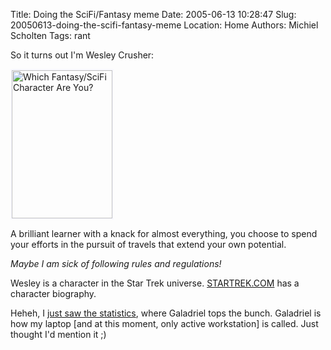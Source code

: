 Title: Doing the SciFi/Fantasy meme
Date: 2005-06-13 10:28:47
Slug: 20050613-doing-the-scifi-fantasy-meme
Location: Home
Authors: Michiel Scholten
Tags: rant

<p>So it turns out I'm Wesley Crusher:</p>

<p><a href="http://www.tk421.net/character/"><img src="http://www.tk421.net/character/wesley.jpg" width="161" height="237" style="border-color:#f8f8ff;" border="2" alt="Which Fantasy/SciFi Character Are You?" title="Wesley Crusher" /></a></p>

<p>A brilliant learner with a knack for almost everything, you choose to spend your efforts in the pursuit of travels that extend your own potential.</p>
<p><em>Maybe I am sick of following rules and regulations!</em></p>
<p>Wesley is a character in the Star Trek universe. <a href="http://www.startrek.com/startrek/view/library/characters/TNG/bio/1112484.html">STARTREK.COM</a> 
has a character biography.</p>

<p>Heheh, I <a href="http://www.tk421.net/character/stats.html">just saw the statistics</a>, where Galadriel tops the bunch. Galadriel is how my laptop [and at this moment, only active workstation] is called. Just thought I'd mention it ;)</p>
